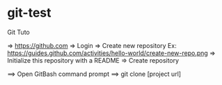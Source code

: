 # git-test
Git Tuto

=> https://github.com
=> Login
=> Create new repository Ex: https://guides.github.com/activities/hello-world/create-new-repo.png
=> Initialize this repository with a README
=> Create repository

==> Open GitBash command prompt
==> git clone [project url]